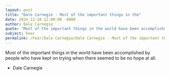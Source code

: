 ```yaml
---
layout: post
title: "Dale Carnegie - Most of the important things in the"
date: 2024-12-28 12:00:00 -0000
author: Dale Carnegie
quote: "Most of the important things in the world have been accomplished by people who have kept on trying when there seemed to be no hope at all."
subject: Fear
permalink: /Fear/Dale Carnegie/Dale Carnegie - Most of the important things in the
---
```


Most of the important things in the world have been accomplished by people who have kept on trying when there seemed to be no hope at all.

- Dale Carnegie
